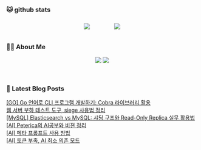 
###  🐱 github stats  

<div id="main" align="center">
    <img src="https://github-readme-stats.vercel.app/api?username=peterica&count_private=true&show_icons=true&theme=radical"
        style="height: auto; margin-left: 20px; margin-right: 20px; padding: 10px;"/>
    <img src="https://github-readme-stats.vercel.app/api/top-langs/?username=peterica&layout=compact"   
        style="height: auto; margin-left: 20px; margin-right: 20px; padding: 10px;"/>
</div>

###  💁‍♀️ About Me  
<p align="center">
    <a href="https://peterica.tistory.com/"><img src="https://img.shields.io/badge/Blog-FF5722?style=flat-square&logo=Blogger&logoColor=white"/></a>
    <a href="mailto:ilovefran.ofm@gmail.com"><img src="https://img.shields.io/badge/Gmail-d14836?style=flat-square&logo=Gmail&logoColor=white&link=ilovefran.ofm@gmail.com"/></a>
</p>

<br>

### 📕 Latest Blog Posts   

<a href ="https://peterica.tistory.com/918"> [GO] Go 언어로 CLI 프로그램 개발하기: Cobra 라이브러리 활용 </a> <br>
<a href ="https://peterica.tistory.com/926"> 웹 서버 부하 테스트 도구, siege 사용법 정리 </a> <br>
<a href ="https://peterica.tistory.com/943"> [MySQL] Elasticsearch vs MySQL: 샤딩 구조와 Read-Only Replica 실무 활용법 </a> <br>
<a href ="https://peterica.tistory.com/761"> [AI] Peterica의 AI공부와 비젼 정리 </a> <br>
<a href ="https://peterica.tistory.com/977"> [AI] 메타 프롬프트 사용 방법 </a> <br>
<a href ="https://peterica.tistory.com/976"> [AI] 토큰 부족, AI 최소 의존 모드 </a> <br>
